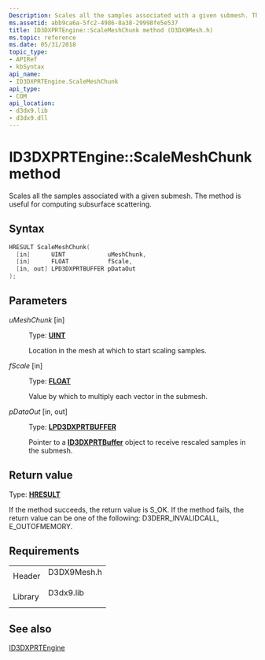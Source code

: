 ```yaml
---
Description: Scales all the samples associated with a given submesh. The method is useful for computing subsurface scattering.
ms.assetid: abb9ca6a-5fc2-4986-8a38-29998fe5e537
title: ID3DXPRTEngine::ScaleMeshChunk method (D3DX9Mesh.h)
ms.topic: reference
ms.date: 05/31/2018
topic_type: 
- APIRef
- kbSyntax
api_name: 
- ID3DXPRTEngine.ScaleMeshChunk
api_type: 
- COM
api_location: 
- d3dx9.lib
- d3dx9.dll
---
```


# ID3DXPRTEngine::ScaleMeshChunk method

Scales all the samples associated with a given submesh. The method is useful for computing subsurface scattering.

## Syntax


```C++
HRESULT ScaleMeshChunk(
  [in]      UINT            uMeshChunk,
  [in]      FLOAT           fScale,
  [in, out] LPD3DXPRTBUFFER pDataOut
);
```



## Parameters

<dl> <dt>

*uMeshChunk* \[in\]
</dt> <dd>

Type: **[**UINT**](../winprog/windows-data-types.md)**

Location in the mesh at which to start scaling samples.

</dd> <dt>

*fScale* \[in\]
</dt> <dd>

Type: **[**FLOAT**](../winprog/windows-data-types.md)**

Value by which to multiply each vector in the submesh.

</dd> <dt>

*pDataOut* \[in, out\]
</dt> <dd>

Type: **[**LPD3DXPRTBUFFER**](id3dxprtbuffer.md)**

Pointer to a [**ID3DXPRTBuffer**](id3dxprtbuffer.md) object to receive rescaled samples in the submesh.

</dd> </dl>

## Return value

Type: **[**HRESULT**](https://msdn.microsoft.com/library/Bb401631(v=MSDN.10).aspx)**

If the method succeeds, the return value is S\_OK. If the method fails, the return value can be one of the following: D3DERR\_INVALIDCALL, E\_OUTOFMEMORY.

## Requirements



|                    |                                                                                        |
|--------------------|----------------------------------------------------------------------------------------|
| Header<br/>  | <dl> <dt>D3DX9Mesh.h</dt> </dl> |
| Library<br/> | <dl> <dt>D3dx9.lib</dt> </dl>   |



## See also

<dl> <dt>

[ID3DXPRTEngine](id3dxprtengine.md)
</dt> </dl>

 

 
